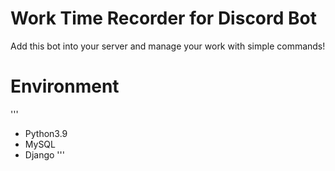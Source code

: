 # Work Time Recorder for Discord Bot

Add this bot into your server and manage your work with simple commands!

# Environment
'''
- Python3.9
- MySQL
- Django
'''

